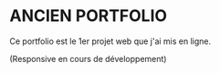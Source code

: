 <h1>ANCIEN PORTFOLIO</h1>

Ce portfolio est le 1er projet web que j'ai mis en ligne.

(Responsive en cours de développement)
